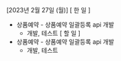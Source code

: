 [2023년 2월 27일 (월)]
[ 한 일 ]
*  상품예약 - 상품예약 일괄등록 api 개발
    * 개발, 테스트
[ 할 일 ]
* 상품예약 - 상품예약 일괄등록 api 개발
    * 개발, 테스트
